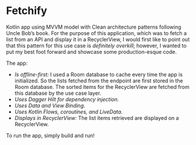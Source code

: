 
# Fetchify

Kotlin app using MVVM model with Clean architecture patterns following Uncle Bob’s book. For the purpose of this application, which was to fetch a list from an API and display it in a RecyclerView, I would first like to point out that this pattern for this use case is _definitely overkill_; however, I wanted to put my best foot forward and showcase some production-esque code. 

The app:

- _Is offline-first:_ I used a Room database to cache every time the app is initialized. So the lists fetched from the endpoint are first stored in the Room database. The sorted items for the RecyclerView are fetched from this database by the use case layer.
- _Uses Dagger Hilt for dependency injection._
- _Uses Data and View Binding._
- _Uses Kotlin Flows, coroutines, and LiveData._
- _Displays in RecyclerView:_ The list items retrieved are displayed on a RecyclerView.

To run the app, simply build and run!
